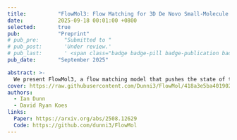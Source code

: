 ```yaml
---
title:          "FlowMol3: Flow Matching for 3D De Novo Small-Molecule Generation"
date:           2025-09-18 00:01:00 +0800
selected:       true
pub:            "Preprint"
# pub_pre:        "Submitted to "
# pub_post:       'Under review.'
# pub_last:       ' <span class="badge badge-pill badge-publication badge-success">Spotlight</span>'
pub_date:       "September 2025"

abstract: >-
  We present FlowMol3, a flow matching model that pushes the state of the art in unconditional 3D de novo small-molecule generation. FlowMol3 achieves nearly 100% molecular validity for drug-like molecules with explicit hydrogens, more accurately reproduces the functional group composition and geometry of its training data, and does so with an order of magnitude fewer learnable parameters than comparable methods.
cover: https://raw.githubusercontent.com/Dunni3/FlowMol/418a3e5ba4019020c81145390c055ff665ce230c/images/ga_.png
authors:
  - Ian Dunn
  - David Ryan Koes
links:
  Paper: https://arxiv.org/abs/2508.12629
  Code: https://github.com/dunni3/FlowMol
---
```

